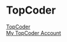 # TopCoder

[TopCoder](https://www.topcoder.com)
\
[My TopCoder Account](https://www.topcoder.com/members/seydanurdemir)

